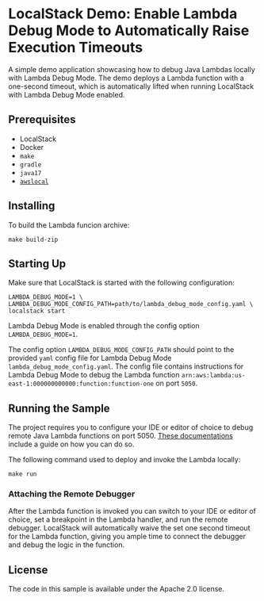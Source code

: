 # LocalStack Demo: Enable Lambda Debug Mode to Automatically Raise Execution Timeouts

A simple demo application showcasing how to debug Java Lambdas locally with Lambda Debug Mode.
The demo deploys a Lambda function with a one-second timeout, which is automatically lifted when running LocalStack with Lambda Debug Mode enabled.

## Prerequisites

* LocalStack
* Docker
* `make`
* `gradle`
* `java17`
* [`awslocal`](https://github.com/localstack/awscli-local)

## Installing

To build the Lambda funcion archive:
```
make build-zip
```

## Starting Up

Make sure that LocalStack is started with the following configuration:
```
LAMBDA_DEBUG_MODE=1 \
LAMBDA_DEBUG_MODE_CONFIG_PATH=path/to/lambda_debug_mode_config.yaml \
localstack start
```

Lambda Debug Mode is enabled through the config option `LAMBDA_DEBUG_MODE=1`.

The config option `LAMBDA_DEBUG_MODE_CONFIG_PATH` should point to the provided `yaml` config file for Lambda Debug Mode `lambda_debug_mode_config.yaml`.
The config file contains instructions for Lambda Debug Mode to debug the Lambda function `arn:aws:lambda:us-east-1:000000000000:function:function-one` on port `5050`.


## Running the Sample

The project requires you to configure your IDE or editor of choice to debug remote Java Lambda functions on port 5050.
[These documentations](https://docs.localstack.cloud/user-guide/lambda-tools/debugging/#debugging-jvm-lambdas) include a guide on how you can do so.

The following command used to deploy and invoke the Lambda locally:

```
make run
```

### Attaching the Remote Debugger

After the Lambda function is invoked you can switch to your IDE or editor of choice, set a breakpoint in the Lambda handler, and run the remote debugger.
LocalStack will automatically waive the set one second timeout for the Lambda function, giving you ample time to connect the debugger and debug the logic in the function.

## License

The code in this sample is available under the Apache 2.0 license.

